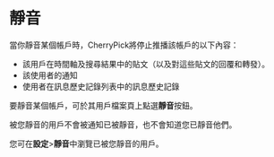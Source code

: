 # 靜音

當你靜音某個帳戶時，CherryPick將停止推播該帳戶的以下內容：

* 該用戶在時間軸及搜尋結果中的貼文（以及對這些貼文的回覆和轉發）。
* 該使用者的通知
* 使用者在訊息歷史記錄列表中的訊息歷史記錄

要靜音某個帳戶，可於其用戶檔案頁上點選**靜音**按鈕。

被您靜音的用戶不會被通知已被靜音，也不會知道您已靜音他們。

您可在**設定**>**靜音**中瀏覽已被您靜音的用戶。
